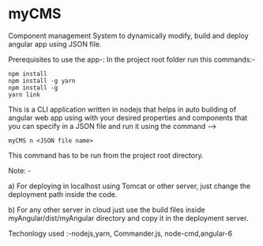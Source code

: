 # myCMS
Component management System to dynamically modify, build and deploy angular app using JSON file.

Prerequisites to use the app-:
In the project root folder run this commands:-
```
npm install
npm install -g yarn
npm install -g
yarn link
```

This is a CLI application written in nodejs that helps in auto building of angular web app using with your desired properties and components that you can specify in a JSON file and run it using the command -->

```
myCMS n <JSON file name>
```

This command has to be run from the project root directory.


Note: -

  a) For deploying in localhost using Tomcat or other server, just change the deployment path inside the code.
  
  b) For any other server in cloud just use the build files inside myAngular/dist/myAngular directory and copy it in the deployment server.

Techonlogy used :-nodejs,yarn, Commander.js, node-cmd,angular-6


